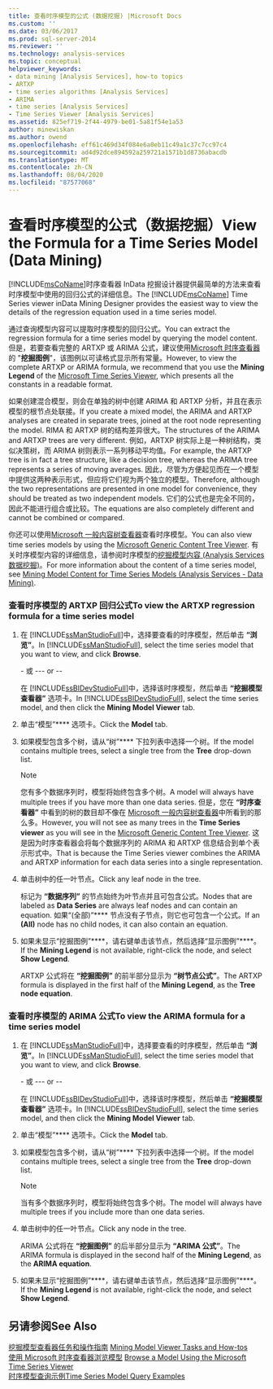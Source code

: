 ```yaml
---
title: 查看时序模型的公式 (数据挖掘) |Microsoft Docs
ms.custom: ''
ms.date: 03/06/2017
ms.prod: sql-server-2014
ms.reviewer: ''
ms.technology: analysis-services
ms.topic: conceptual
helpviewer_keywords:
- data mining [Analysis Services], how-to topics
- ARTXP
- time series algorithms [Analysis Services]
- ARIMA
- time series [Analysis Services]
- Time Series Viewer [Analysis Services]
ms.assetid: 825ef719-2f44-4979-be01-5a81f54e1a53
author: minewiskan
ms.author: owend
ms.openlocfilehash: eff61c469d34f084e6a0eb11c49a1c37c7cc97c4
ms.sourcegitcommit: ad4d92dce894592a259721a1571b1d8736abacdb
ms.translationtype: MT
ms.contentlocale: zh-CN
ms.lasthandoff: 08/04/2020
ms.locfileid: "87577068"
---
```

# <a name="view-the-formula-for-a-time-series-model-data-mining"></a><span data-ttu-id="f4b4d-102">查看时序模型的公式（数据挖掘）</span><span class="sxs-lookup"><span data-stu-id="f4b4d-102">View the Formula for a Time Series Model (Data Mining)</span></span>
  <span data-ttu-id="f4b4d-103">[!INCLUDE[msCoName](../../includes/msconame-md.md)]时序查看器 InData 挖掘设计器提供最简单的方法来查看时序模型中使用的回归公式的详细信息。</span><span class="sxs-lookup"><span data-stu-id="f4b4d-103">The [!INCLUDE[msCoName](../../includes/msconame-md.md)] Time Series viewer inData Mining Designer provides the easiest way to view the details of the regression equation used in a time series model.</span></span>  
  
 <span data-ttu-id="f4b4d-104">通过查询模型内容可以提取时序模型的回归公式。</span><span class="sxs-lookup"><span data-stu-id="f4b4d-104">You can extract the regression formula for a time series model by querying the model content.</span></span> <span data-ttu-id="f4b4d-105">但是，若要查看完整的 ARTXP 或 ARIMA 公式，建议使用[Microsoft 时序查看器](browse-a-model-using-the-microsoft-time-series-viewer.md)的 "**挖掘图例**"，该图例以可读格式显示所有常量。</span><span class="sxs-lookup"><span data-stu-id="f4b4d-105">However, to view the complete ARTXP or ARIMA formula, we recommend that you use the **Mining Legend** of the [Microsoft Time Series Viewer](browse-a-model-using-the-microsoft-time-series-viewer.md), which presents all the constants in a readable format.</span></span>  
  
 <span data-ttu-id="f4b4d-106">如果创建混合模型，则会在单独的树中创建 ARIMA 和 ARTXP 分析，并且在表示模型的根节点处联接。</span><span class="sxs-lookup"><span data-stu-id="f4b4d-106">If you create a mixed model, the ARIMA and ARTXP analyses are created in separate trees, joined at the root node representing the model.</span></span> <span data-ttu-id="f4b4d-107">RIMA 和 ARTXP 树的结构差异很大。</span><span class="sxs-lookup"><span data-stu-id="f4b4d-107">The structures of the ARIMA and ARTXP trees are very different.</span></span> <span data-ttu-id="f4b4d-108">例如，ARTXP 树实际上是一种树结构，类似决策树，而 ARIMA 树则表示一系列移动平均值。</span><span class="sxs-lookup"><span data-stu-id="f4b4d-108">For example, the ARTXP tree is in fact a tree structure, like a decision tree, whereas the ARIMA tree represents a series of moving averages.</span></span> <span data-ttu-id="f4b4d-109">因此，尽管为方便起见而在一个模型中提供这两种表示形式，但应将它们视为两个独立的模型。</span><span class="sxs-lookup"><span data-stu-id="f4b4d-109">Therefore, although the two representations are presented in one model for convenience, they should be treated as two independent models.</span></span> <span data-ttu-id="f4b4d-110">它们的公式也是完全不同的，因此不能进行组合或比较。</span><span class="sxs-lookup"><span data-stu-id="f4b4d-110">The equations are also completely different and cannot be combined or compared.</span></span>  
  
 <span data-ttu-id="f4b4d-111">你还可以使用[Microsoft 一般内容树查看器](../microsoft-generic-content-tree-viewer-data-mining.md)查看时序模型。</span><span class="sxs-lookup"><span data-stu-id="f4b4d-111">You can also view time series models by using the [Microsoft Generic Content Tree Viewer](../microsoft-generic-content-tree-viewer-data-mining.md).</span></span> <span data-ttu-id="f4b4d-112">有关时序模型内容的详细信息，请参阅时序模型的[挖掘模型内容 &#40;Analysis Services 数据挖掘&#41;](mining-model-content-for-time-series-models-analysis-services-data-mining.md)。</span><span class="sxs-lookup"><span data-stu-id="f4b4d-112">For more information about the content of a time series model, see [Mining Model Content for Time Series Models &#40;Analysis Services - Data Mining&#41;](mining-model-content-for-time-series-models-analysis-services-data-mining.md).</span></span>  
  
### <a name="to-view-the-artxp-regression-formula-for-a-time-series-model"></a><span data-ttu-id="f4b4d-113">查看时序模型的 ARTXP 回归公式</span><span class="sxs-lookup"><span data-stu-id="f4b4d-113">To view the ARTXP regression formula for a time series model</span></span>  
  
1.  <span data-ttu-id="f4b4d-114">在 [!INCLUDE[ssManStudioFull](../../includes/ssmanstudiofull-md.md)]中，选择要查看的时序模型，然后单击 **“浏览”**。</span><span class="sxs-lookup"><span data-stu-id="f4b4d-114">In [!INCLUDE[ssManStudioFull](../../includes/ssmanstudiofull-md.md)], select the time series model that you want to view, and click **Browse**.</span></span>  
  
     <span data-ttu-id="f4b4d-115">- 或 -</span><span class="sxs-lookup"><span data-stu-id="f4b4d-115">-- or --</span></span>  
  
     <span data-ttu-id="f4b4d-116">在 [!INCLUDE[ssBIDevStudioFull](../../includes/ssbidevstudiofull-md.md)]中，选择该时序模型，然后单击 **“挖掘模型查看器”** 选项卡。</span><span class="sxs-lookup"><span data-stu-id="f4b4d-116">In [!INCLUDE[ssBIDevStudioFull](../../includes/ssbidevstudiofull-md.md)], select the time series model, and then click the **Mining Model Viewer** tab.</span></span>  
  
2.  <span data-ttu-id="f4b4d-117">单击“模型”\*\*\*\* 选项卡。</span><span class="sxs-lookup"><span data-stu-id="f4b4d-117">Click the **Model** tab.</span></span>  
  
3.  <span data-ttu-id="f4b4d-118">如果模型包含多个树，请从“树”\*\*\*\* 下拉列表中选择一个树。</span><span class="sxs-lookup"><span data-stu-id="f4b4d-118">If the model contains multiple trees, select a single tree from the **Tree** drop-down list.</span></span>  
  
    > [!NOTE]  
    >  <span data-ttu-id="f4b4d-119">您有多个数据序列时，模型将始终包含多个树。</span><span class="sxs-lookup"><span data-stu-id="f4b4d-119">A model will always have multiple trees if you have more than one data series.</span></span> <span data-ttu-id="f4b4d-120">但是，您在 **“时序查看器”** 中看到的树的数目却不像在 [Microsoft 一般内容树查看器](../microsoft-generic-content-tree-viewer-data-mining.md)中所看到的那么多。</span><span class="sxs-lookup"><span data-stu-id="f4b4d-120">However, you will not see as many trees in the **Time Series viewer** as you will see in the [Microsoft Generic Content Tree Viewer](../microsoft-generic-content-tree-viewer-data-mining.md).</span></span> <span data-ttu-id="f4b4d-121">这是因为时序查看器会将每个数据序列的 ARIMA 和 ARTXP 信息结合到单个表示形式中。</span><span class="sxs-lookup"><span data-stu-id="f4b4d-121">That is because the Time Series viewer combines the ARIMA and ARTXP information for each data series into a single representation.</span></span>  
  
4.  <span data-ttu-id="f4b4d-122">单击树中的任一叶节点。</span><span class="sxs-lookup"><span data-stu-id="f4b4d-122">Click any leaf node in the tree.</span></span>  
  
     <span data-ttu-id="f4b4d-123">标记为 **“数据序列”** 的节点始终为叶节点并且可包含公式。</span><span class="sxs-lookup"><span data-stu-id="f4b4d-123">Nodes that are labeled as **Data Series** are always leaf nodes and can contain an equation.</span></span> <span data-ttu-id="f4b4d-124">如果“(全部)”\*\*\*\* 节点没有子节点，则它也可包含一个公式。</span><span class="sxs-lookup"><span data-stu-id="f4b4d-124">If an **(All)** node has no child nodes, it can also contain an equation.</span></span>  
  
5.  <span data-ttu-id="f4b4d-125">如果未显示“挖掘图例”\*\*\*\*，请右键单击该节点，然后选择“显示图例”\*\*\*\*。</span><span class="sxs-lookup"><span data-stu-id="f4b4d-125">If the **Mining Legend** is not available, right-click the node, and select **Show Legend**.</span></span>  
  
     <span data-ttu-id="f4b4d-126">ARTXP 公式将在 **“挖掘图例”** 的前半部分显示为 **“树节点公式”**。</span><span class="sxs-lookup"><span data-stu-id="f4b4d-126">The ARTXP formula is displayed in the first half of the **Mining Legend**, as the **Tree node equation**.</span></span>  
  
### <a name="to-view-the-arima-formula-for-a-time-series-model"></a><span data-ttu-id="f4b4d-127">查看时序模型的 ARIMA 公式</span><span class="sxs-lookup"><span data-stu-id="f4b4d-127">To view the ARIMA formula for a time series model</span></span>  
  
1.  <span data-ttu-id="f4b4d-128">在 [!INCLUDE[ssManStudioFull](../../includes/ssmanstudiofull-md.md)]中，选择要查看的时序模型，然后单击 **“浏览”**。</span><span class="sxs-lookup"><span data-stu-id="f4b4d-128">In [!INCLUDE[ssManStudioFull](../../includes/ssmanstudiofull-md.md)], select the time series model that you want to view, and click **Browse**.</span></span>  
  
     <span data-ttu-id="f4b4d-129">- 或 -</span><span class="sxs-lookup"><span data-stu-id="f4b4d-129">-- or --</span></span>  
  
     <span data-ttu-id="f4b4d-130">在 [!INCLUDE[ssBIDevStudioFull](../../includes/ssbidevstudiofull-md.md)]中，选择该时序模型，然后单击 **“挖掘模型查看器”** 选项卡。</span><span class="sxs-lookup"><span data-stu-id="f4b4d-130">In [!INCLUDE[ssBIDevStudioFull](../../includes/ssbidevstudiofull-md.md)], select the time series model, and then click the **Mining Model Viewer** tab.</span></span>  
  
2.  <span data-ttu-id="f4b4d-131">单击“模型”\*\*\*\* 选项卡。</span><span class="sxs-lookup"><span data-stu-id="f4b4d-131">Click the **Model** tab.</span></span>  
  
3.  <span data-ttu-id="f4b4d-132">如果模型包含多个树，请从“树”\*\*\*\* 下拉列表中选择一个树。</span><span class="sxs-lookup"><span data-stu-id="f4b4d-132">If the model contains multiple trees, select a single tree from the **Tree** drop-down list.</span></span>  
  
    > [!NOTE]  
    >  <span data-ttu-id="f4b4d-133">当有多个数据序列时，模型将始终包含多个树。</span><span class="sxs-lookup"><span data-stu-id="f4b4d-133">The model will always have multiple trees if you include more than one data series.</span></span>  
  
4.  <span data-ttu-id="f4b4d-134">单击树中的任一叶节点。</span><span class="sxs-lookup"><span data-stu-id="f4b4d-134">Click any node in the tree.</span></span>  
  
     <span data-ttu-id="f4b4d-135">ARIMA 公式将在 **“挖掘图例”** 的后半部分显示为 **“ARIMA 公式”**。</span><span class="sxs-lookup"><span data-stu-id="f4b4d-135">The ARIMA formula is displayed in the second half of the **Mining Legend**, as the **ARIMA equation**.</span></span>  
  
5.  <span data-ttu-id="f4b4d-136">如果未显示“挖掘图例”\*\*\*\*，请右键单击该节点，然后选择“显示图例”\*\*\*\*。</span><span class="sxs-lookup"><span data-stu-id="f4b4d-136">If the **Mining Legend** is not available, right-click the node, and select **Show Legend**.</span></span>  
  
## <a name="see-also"></a><span data-ttu-id="f4b4d-137">另请参阅</span><span class="sxs-lookup"><span data-stu-id="f4b4d-137">See Also</span></span>  
 <span data-ttu-id="f4b4d-138">[挖掘模型查看器任务和操作指南](mining-model-viewer-tasks-and-how-tos.md) </span><span class="sxs-lookup"><span data-stu-id="f4b4d-138">[Mining Model Viewer Tasks and How-tos](mining-model-viewer-tasks-and-how-tos.md) </span></span>  
 <span data-ttu-id="f4b4d-139">[使用 Microsoft 时序查看器浏览模型](browse-a-model-using-the-microsoft-time-series-viewer.md) </span><span class="sxs-lookup"><span data-stu-id="f4b4d-139">[Browse a Model Using the Microsoft Time Series Viewer](browse-a-model-using-the-microsoft-time-series-viewer.md) </span></span>  
 [<span data-ttu-id="f4b4d-140">时序模型查询示例</span><span class="sxs-lookup"><span data-stu-id="f4b4d-140">Time Series Model Query Examples</span></span>](time-series-model-query-examples.md)  
  
  
